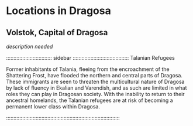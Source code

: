 # Locations in Dragosa

## Volstok, Capital of Dragosa

*description needed*

::::::::::::::::::::::::::::::: sidebar ::::::::::::::::::::::::::::::::::::::
Talanian Refugees

Former inhabitants of Talania, fleeing from the encroachment of the
Shattering Frost, have flooded the northern and central parts of
Dragosa. These immigrants are seen to threaten the multicultural nature
of Dragosa by lack of fluency in Ekalian and Varendish, and as such are
limited in what roles they can play in Dragosan society. With the
inability to return to their ancestral homelands, the Talanian refugees
are at risk of becoming a permanent lower class within Dragosa.

:::::::::::::::::::::::::::::::::::::::::::::::::::::::::::::::::::::::::::::
